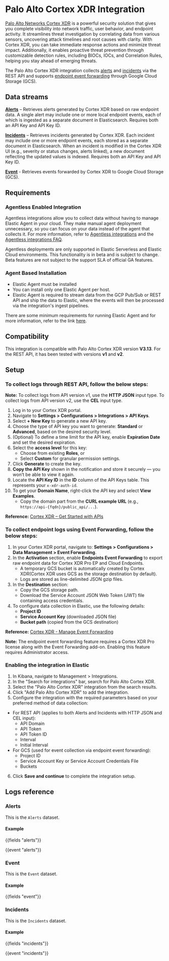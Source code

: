 # Palo Alto Cortex XDR Integration

[Palo Alto Networks Cortex XDR](https://docs-cortex.paloaltonetworks.com/r/Cortex-XDR/Cortex-XDR-Pro-Administrator-Guide/Overview) is a powerful security solution that gives you complete visibility into network traffic, user behavior, and endpoint activity. It streamlines threat investigation by correlating data from various sensors, uncovering attack timelines and root causes with clarity. With Cortex XDR, you can take immediate response actions and minimize threat impact. Additionally, it enables proactive threat prevention through customizable detection rules, including BIOCs, IOCs, and Correlation Rules, helping you stay ahead of emerging threats.

The Palo Alto Cortex XDR integration collects [alerts](https://docs-cortex.paloaltonetworks.com/r/Cortex-XDR-REST-API/Get-Alerts-Multi-Events-v1) and [incidents](https://docs-cortex.paloaltonetworks.com/r/Cortex-XDR-REST-API/Get-all-Incidents) via the REST API and supports [endpoint event forwarding](https://docs-cortex.paloaltonetworks.com/r/Cortex-XDR/Cortex-XDR-Pro-Administrator-Guide/Manage-Event-Forwarding) through Google Cloud Storage (GCS).

## Data streams

**[Alerts](https://docs-cortex.paloaltonetworks.com/r/Cortex-XDR-REST-API/Get-Alerts-Multi-Events-v1)** – Retrieves alerts generated by Cortex XDR based on raw endpoint data. A single alert may include one or more local endpoint events, each of which is ingested as a separate document in Elasticsearch. Requires both an API Key and API Key ID.

**[Incidents](https://docs-cortex.paloaltonetworks.com/r/Cortex-XDR-REST-API/Get-all-Incidents)** – Retrieves incidents generated by Cortex XDR. Each incident may include one or more endpoint events, each stored as a separate document in Elasticsearch. When an incident is modified in the Cortex XDR UI (e.g., severity or status changes, alerts linked), a new document reflecting the updated values is indexed. Requires both an API Key and API Key ID.

**[Event](https://docs-cortex.paloaltonetworks.com/r/Cortex-XDR/Cortex-XDR-Pro-Administrator-Guide/Manage-Event-Forwarding)** - Retrieves events forwarded by Cortex XDR to Google Cloud Storage (GCS).

## Requirements

### Agentless Enabled Integration
Agentless integrations allow you to collect data without having to manage Elastic Agent in your cloud. They make manual agent deployment unnecessary, so you can focus on your data instead of the agent that collects it. For more information, refer to [Agentless integrations](https://www.elastic.co/guide/en/serverless/current/security-agentless-integrations.html) and the [Agentless integrations FAQ](https://www.elastic.co/guide/en/serverless/current/agentless-integration-troubleshooting.html).

Agentless deployments are only supported in Elastic Serverless and Elastic Cloud environments.  This functionality is in beta and is subject to change. Beta features are not subject to the support SLA of official GA features.

### Agent Based Installation
- Elastic Agent must be installed
- You can install only one Elastic Agent per host.
- Elastic Agent is required to stream data from the GCP Pub/Sub or REST API and ship the data to Elastic, where the events will then be processed via the integration's ingest pipelines.

There are some minimum requirements for running Elastic Agent and for more information, refer to the link [here](https://www.elastic.co/guide/en/fleet/current/elastic-agent-installation.html).

## Compatibility

This integration is compatible with Palo Alto Cortex XDR version **V3.13**. For the REST API, it has been tested with versions **v1** and **v2**.

## Setup

### To collect logs through REST API, follow the below steps:

**Note:** To collect logs from API version v1, use the **HTTP JSON** input type. To collect logs from API version v2, use the **CEL** input type.

1. Log in to your Cortex XDR portal.
2. Navigate to **Settings > Configurations > Integrations > API Keys**.
3. Select **+ New Key** to generate a new API key.
4. Choose the type of API key you want to generate: **Standard** or **Advanced**, based on the desired security level.
5. (Optional) To define a time limit for the API key, enable **Expiration Date** and set the desired expiration.
6. Select the **access level** for this key:
   - Choose from existing **Roles**, or
   - Select **Custom** for granular permission settings.
7. Click **Generate** to create the key.
8. **Copy the API Key** shown in the notification and store it securely — you won’t be able to view it again.
9. Locate the **API Key ID** in the **ID** column of the API Keys table. This represents your `x-xdr-auth-id`.
10. To get your **Domain Name**, right-click the API key and select **View Examples**.
    - Copy the domain part from the **CURL example URL** (e.g., `https://api-{fqdn}/public_api/...`).

**Reference:** [Cortex XDR – Get Started with APIs](https://docs-cortex.paloaltonetworks.com/r/Cortex-XDR-REST-API/Get-Started-with-Cortex-XDR-APIs)

### To collect endpoint logs using Event Forwarding, follow the below steps:

1. In your Cortex XDR portal, navigate to:
   **Settings > Configurations > Data Management > Event Forwarding**.
2. In the **Activation** section, enable **Endpoints Event Forwarding** to export raw endpoint data for Cortex XDR Pro EP and Cloud Endpoints.
   - A temporary GCS bucket is automatically created by Cortex XDR(Cortex XDR uses GCS as the storage destination by default).
   - Logs are stored as line-delimited JSON gzip files.
3. In the **Destination** section:
   - Copy the GCS storage path.
   - Download the Service Account JSON Web Token (JWT) file containing access credentials.
4. To configure data collection in Elastic, use the following details:
   - **Project ID**
   - **Service Account Key** (downloaded JSON file)
   - **Bucket path** (copied from the GCS destination)

**Reference:** [Cortex XDR - Manage Event Forwarding](https://docs-cortex.paloaltonetworks.com/r/Cortex-XDR/Cortex-XDR-Pro-Administrator-Guide/Manage-Event-Forwarding)

**Note:** The endpoint event forwarding feature requires a Cortex XDR Pro license along with the Event Forwarding add-on. Enabling this feature requires Administrator access.

### Enabling the integration in Elastic

1. In Kibana, navigate to Management > Integrations.
2. In the "Search for integrations" bar, search for Palo Alto Cortex XDR.
3. Select the "Palo Alto Cortex XDR" integration from the search results.
4. Click "Add Palo Alto Cortex XDR" to add the integration.
5. Configure the integration with the required parameters based on your preferred method of data collection:
  - For REST API (applies to both Alerts and Incidents with HTTP JSON and CEL input):
    - API Domain
    - API Token
    - API Token ID
    - Interval
    - Initial Interval
  - For GCS (used for event collection via endpoint event forwarding):
    - Project ID
    - Service Account Key or Service Account Credentials File
    - Buckets
6. Click **Save and continue** to complete the integration setup.

## Logs reference

### Alerts

This is the `Alerts` dataset.

#### Example

{{fields "alerts"}}

{{event "alerts"}}

### Event

This is the `Event` dataset.

#### Example

{{fields "event"}}

### Incidents

This is the `Incidents` dataset.

#### Example

{{fields "incidents"}}

{{event "incidents"}}
